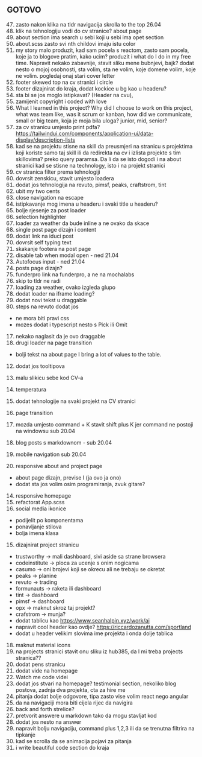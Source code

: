## GOTOVO
47. zasto nakon klika na tldr navigacija skrolla to the top 26.04
17. klik na tehnologiju vodi do cv stranice? about page
18. about section ima search u sebi koji u sebi ima opet section
19. about.scss zasto svi nth childovi imaju istu color
20. my story malo produzit, kad sam pocela s reactom, zasto sam pocela, koje ja to blogove pratim, kako ucim? produzit i what do I do in my free time. Napravit nekako zabavnije, stavit sliku mene bubnjevi, bajk? dodat nesto o mojoj osobnosti, sta volim, sta ne volim, koje domene volim, koje ne volim. pogledaj onaj stari cover letter
21. footer skewed top na cv stranici i circle
22. footer dizajnirat do kraja, dodat kockice u bg kao u headeru?
23. sta bi se jos moglo istipkavat? (Header na cvu),
24. zamijenit copyright i coded with love
25. What I learned in this project? Why did I choose to work on this project, what was team like, was it scrum or kanban, how did we communicate, small or big team, koja je moja bila uloga? junior, mid, senior?
26. za cv stranicu umjesto print pdfa? https://tailwindui.com/components/application-ui/data-display/description-lists
27. kad se na projektu stisne na skill da preusmjeri na stranicu s projektima koji koriste samo taj skill ili da redirekta na cv i izlista projekte s tim skillovima? preko query paramsa. Da li da se isto dogodi i na about stranici kad se stisne na technology, isto i na projekt stranici
28. cv stranica filter prema tehnologiji
29. dovrsit zenskicu, stavit umjesto loadera
30. dodat jos tehnologija na revuto, pimsf, peaks, craftstrom, tint
31. ubit my two cents
32. close navigation na escape
33. istipkavanje mog imena u headeru i svaki title u headeru?
34. bolje rjesenje za post loader
35. selection highlighter
36. loader za weather da bude inline a ne ovako da skace
37. single post page dizajn i content
38. dodat link na iduci post
39. dovrsit self typing text
40. skakanje footera na post page
41. disable tab when modal open - ned 21.04
42. Autofocus input - ned 21.04
43. posts page dizajn?
44. funderpro link na funderpro, a ne na mochalabs
45. skip to tldr ne radi
46. loading za weather, ovako izgleda glupo
47. dodat loader na iframe loading?
48. dodat novi tekst u draggable
49. steps na revuto dodat jos

- ne mora biti pravi css
- mozes dodat i typescript nesto s Pick ili Omit

17. nekako naglasit da je ovo draggable
18. drugi loader na page transition

- bolji tekst na about page I bring a lot of values to the table.

12. dodat jos tooltipova

13. malu slikicu sebe kod CV-a
14. temperatura
15. dodat tehnologije na svaki projekt na CV stranici
16. page transition
17. mozda umjesto command + K stavit shift plus K jer command ne postoji na windowsu sub 20.04
18. blog posts s markdownom - sub 20.04
19. mobile navigation sub 20.04
20. responsive about and project page

- about page dizajn, previse I (ja ovo ja ono)
- dodat sta jos volim osim programiranja, zvuk gitare?

14. responsive homepage
15. refactorat App.scss
16. social media ikonice

- podijelit po komponentama
- ponavljanje stilova
- bolja imena klasa

15. dizajnirat project stranicu

- trustworthy -> mali dashboard, sivi aside sa strane browsera
- codeinstitute -> ploca za ucenje s onim nogicama
- casumo -> oni brojevi koji se okrecu ali ne trebaju se okretat
- peaks -> planine
- revuto -> trading
- formunauts -> raketa ili dashboard
- tint -> dashboard
- pimsf -> dashboard
- opx -> maknut skroz taj projekt?
- crafstrom -> munja?
- dodat tablicu kao https://www.seanhalpin.xyz/work/ai
- napravit cool header kao ovdje? https://riccardozanutta.com/sportland
- dodat u header velikim slovima ime projekta i onda dolje tablica

18. maknut material icons
19. na projects stranici stavit onu sliku iz hub385, da l mi treba projects stranica??
20. dodat pens stranicu
21. dodat vide na homepage
22. Watch me code videi
23. dodat jos stvari na homepage? testimonial section, nekoliko blog postova, zadnja dva projekta, cta za hire me
24. pitanja dodat bolje odgovore, tipa zasto vise volim react nego angular
25. da na navigaciji mora biti cijela rijec da navigira
26. back and forth strelice?
27. pretvorit answere u markdown tako da mogu stavljat kod
28. dodat jos nesto na answer
29. napravit bolju navigaciju, command plus 1,2,3 ili da se trenutna filtrira na tipkanje
30. kad se scrolla da se animacija pojavi za pitanja
31. i write beautiful code section do kraja
